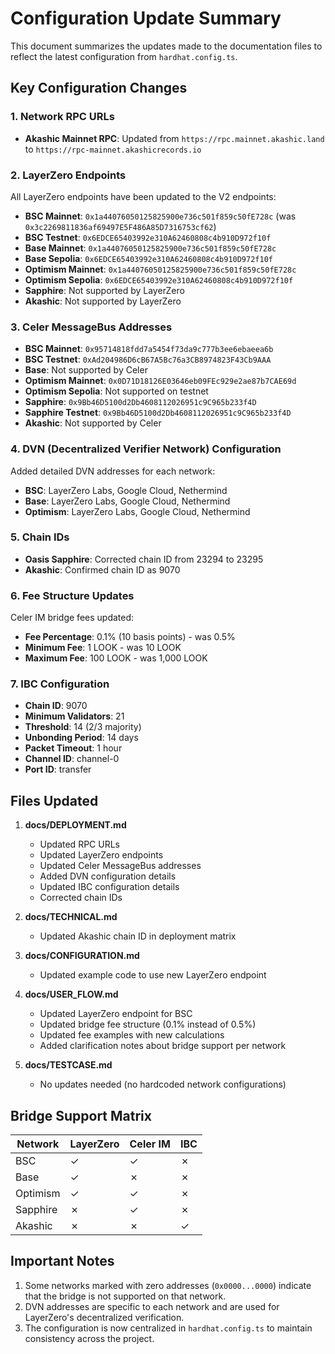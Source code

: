 # Configuration Update Summary

This document summarizes the updates made to the documentation files to reflect the latest configuration from `hardhat.config.ts`.

## Key Configuration Changes

### 1. Network RPC URLs
- **Akashic Mainnet RPC**: Updated from `https://rpc.mainnet.akashic.land` to `https://rpc-mainnet.akashicrecords.io`

### 2. LayerZero Endpoints
All LayerZero endpoints have been updated to the V2 endpoints:
- **BSC Mainnet**: `0x1a44076050125825900e736c501f859c50fE728c` (was `0x3c2269811836af69497E5F486A85D7316753cf62`)
- **BSC Testnet**: `0x6EDCE65403992e310A62460808c4b910D972f10f`
- **Base Mainnet**: `0x1a44076050125825900e736c501f859c50fE728c`
- **Base Sepolia**: `0x6EDCE65403992e310A62460808c4b910D972f10f`
- **Optimism Mainnet**: `0x1a44076050125825900e736c501f859c50fE728c`
- **Optimism Sepolia**: `0x6EDCE65403992e310A62460808c4b910D972f10f`
- **Sapphire**: Not supported by LayerZero
- **Akashic**: Not supported by LayerZero

### 3. Celer MessageBus Addresses
- **BSC Mainnet**: `0x95714818fdd7a5454f73da9c777b3ee6ebaeea6b`
- **BSC Testnet**: `0xAd204986D6cB67A5Bc76a3CB8974823F43Cb9AAA`
- **Base**: Not supported by Celer
- **Optimism Mainnet**: `0x0D71D18126E03646eb09FEc929e2ae87b7CAE69d`
- **Optimism Sepolia**: Not supported on testnet
- **Sapphire**: `0x9Bb46D5100d2Db4608112026951c9C965b233f4D`
- **Sapphire Testnet**: `0x9Bb46D5100d2Db4608112026951c9C965b233f4D`
- **Akashic**: Not supported by Celer

### 4. DVN (Decentralized Verifier Network) Configuration
Added detailed DVN addresses for each network:
- **BSC**: LayerZero Labs, Google Cloud, Nethermind
- **Base**: LayerZero Labs, Google Cloud, Nethermind
- **Optimism**: LayerZero Labs, Google Cloud, Nethermind

### 5. Chain IDs
- **Oasis Sapphire**: Corrected chain ID from 23294 to 23295
- **Akashic**: Confirmed chain ID as 9070

### 6. Fee Structure Updates
Celer IM bridge fees updated:
- **Fee Percentage**: 0.1% (10 basis points) - was 0.5%
- **Minimum Fee**: 1 LOOK - was 10 LOOK
- **Maximum Fee**: 100 LOOK - was 1,000 LOOK

### 7. IBC Configuration
- **Chain ID**: 9070
- **Minimum Validators**: 21
- **Threshold**: 14 (2/3 majority)
- **Unbonding Period**: 14 days
- **Packet Timeout**: 1 hour
- **Channel ID**: channel-0
- **Port ID**: transfer

## Files Updated

1. **docs/DEPLOYMENT.md**
   - Updated RPC URLs
   - Updated LayerZero endpoints
   - Updated Celer MessageBus addresses
   - Added DVN configuration details
   - Updated IBC configuration details
   - Corrected chain IDs

2. **docs/TECHNICAL.md**
   - Updated Akashic chain ID in deployment matrix

3. **docs/CONFIGURATION.md**
   - Updated example code to use new LayerZero endpoint

4. **docs/USER_FLOW.md**
   - Updated LayerZero endpoint for BSC
   - Updated bridge fee structure (0.1% instead of 0.5%)
   - Updated fee examples with new calculations
   - Added clarification notes about bridge support per network

5. **docs/TESTCASE.md**
   - No updates needed (no hardcoded network configurations)

## Bridge Support Matrix

| Network | LayerZero | Celer IM | IBC |
|---------|-----------|----------|-----|
| BSC | ✓ | ✓ | ✗ |
| Base | ✓ | ✗ | ✗ |
| Optimism | ✓ | ✓ | ✗ |
| Sapphire | ✗ | ✓ | ✗ |
| Akashic | ✗ | ✗ | ✓ |

## Important Notes

1. Some networks marked with zero addresses (`0x0000...0000`) indicate that the bridge is not supported on that network.
2. DVN addresses are specific to each network and are used for LayerZero's decentralized verification.
3. The configuration is now centralized in `hardhat.config.ts` to maintain consistency across the project.